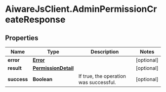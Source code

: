 # AiwareJsClient.AdminPermissionCreateResponse

## Properties

Name | Type | Description | Notes
------------ | ------------- | ------------- | -------------
**error** | [**Error**](Error.md) |  | [optional] 
**result** | [**PermissionDetail**](PermissionDetail.md) |  | [optional] 
**success** | **Boolean** | If true, the operation was successful. | [optional] 


